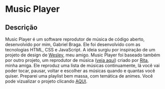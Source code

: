 # Music Player

## Descrição
Music Player é um software reprodutor de música de código aberto, desenvolvido por mim, Gabriel Braga. Ele foi desenvolvido com as tecnologias HTML, CSS e JavaScript.
A ideia surgiu por inspiração de um projeto de design de [Wesley](https://github.com/w-nobre), meu amigo.
Music Player foi baseado também por outro projeto, um reprodutor de música ([veja aqui](https://github.com/Rfontt/PlayerMusic)) criado por [Rita](https://github.com/Rfontt), minha amiga.
Ele reproduz uma lista de músicas continuamente, lá você vai poder tocar, pausar, voltar e escolher as músicas quando e quantas você quiser.
Preparei uma playlist bem massa, com temática de animes.
Você pode vizualizar o projeto clicando [AQUI](https://f-gabriel-braga.github.io/music-player/).
